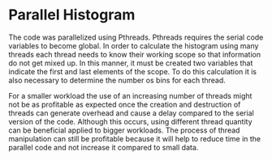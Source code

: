 # Parallel Histogram
The code was parallelized using Pthreads. Pthreads requires the serial code variables to become global. In order to calculate the histogram using many threads each thread needs to know their working scope so that information do not get mixed up. In this manner, it must be created two variables that indicate the first and last elements of the scope. To do this calculation it is also necessary to determine the number os bins for each thread.

For a smaller workload the use of an increasing number of threads might not be as profitable as expected once the creation and destruction of threads can generate overhead and cause a delay compared to the serial version of the code. Although this occurs, using different thread quantity can be beneficial applied to bigger workloads. The process of thread  manipulation can still be profitable because it will help to reduce time in the parallel code and not increase it compared to small data. 
